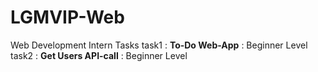 # LGMVIP-Web
Web Development Intern Tasks
task1 : **To-Do Web-App** : Beginner Level
task2 : **Get Users API-call** : Beginner Level
